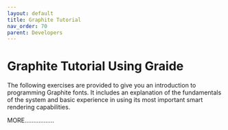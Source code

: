 ```yaml
---
layout: default
title: Graphite Tutorial
nav_order: 70
parent: Developers
---
```


# Graphite Tutorial Using Graide

The following exercises are provided to give you an introduction to programming Graphite fonts. It includes an explanation of the fundamentals of the system and basic experience in using its most important smart rendering capabilities.

MORE.................